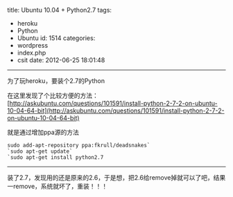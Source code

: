 title: Ubuntu 10.04 + Python2.7
tags:
  - heroku
  - Python
  - Ubuntu
id: 1514
categories:
  - wordpress
  - index.php
  - csit
date: 2012-06-25 18:01:48
---

为了玩heroku，要装个2.7的Python

在这里发现了个比较方便的方法：[http://askubuntu.com/questions/101591/install-python-2-7-2-on-ubuntu-10-04-64-bit](http://askubuntu.com/questions/101591/install-python-2-7-2-on-ubuntu-10-04-64-bit)

就是通过增加ppa源的方法

    sudo add-apt-repository ppa:fkrull/deadsnakes`
    `sudo apt-get update`
    `sudo apt-get install python2.7

-----------------------------------------------------

装了2.7，发现用的还是原来的2.6，于是想，把2.6给remove掉就可以了吧，结果一remove，系统就坏了，重装！！！